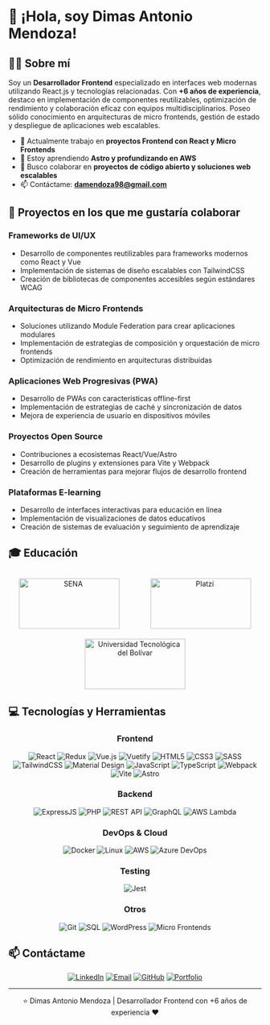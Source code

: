 # 👋 ¡Hola, soy Dimas Antonio Mendoza!
## 👨‍💻 Sobre mí

Soy un **Desarrollador Frontend** especializado en interfaces web modernas utilizando React.js y tecnologías relacionadas. Con **+6 años de experiencia**, destaco en implementación de componentes reutilizables, optimización de rendimiento y colaboración eficaz con equipos multidisciplinarios. Poseo sólido conocimiento en arquitecturas de micro frontends, gestión de estado y despliegue de aplicaciones web escalables.

- 🔭 Actualmente trabajo en **proyectos Frontend con React y Micro Frontends**
- 🌱 Estoy aprendiendo **Astro y profundizando en AWS**
- 👯 Busco colaborar en **proyectos de código abierto y soluciones web escalables**
- 📫 Contáctame: **damendoza98@gmail.com**

## 🚀 Proyectos en los que me gustaría colaborar

### Frameworks de UI/UX
- Desarrollo de componentes reutilizables para frameworks modernos como React y Vue
- Implementación de sistemas de diseño escalables con TailwindCSS
- Creación de bibliotecas de componentes accesibles según estándares WCAG

### Arquitecturas de Micro Frontends
- Soluciones utilizando Module Federation para crear aplicaciones modulares
- Implementación de estrategias de composición y orquestación de micro frontends
- Optimización de rendimiento en arquitecturas distribuidas

### Aplicaciones Web Progresivas (PWA)
- Desarrollo de PWAs con características offline-first
- Implementación de estrategias de caché y sincronización de datos
- Mejora de experiencia de usuario en dispositivos móviles

### Proyectos Open Source
- Contribuciones a ecosistemas React/Vue/Astro
- Desarrollo de plugins y extensiones para Vite y Webpack
- Creación de herramientas para mejorar flujos de desarrollo frontend

### Plataformas E-learning
- Desarrollo de interfaces interactivas para educación en línea
- Implementación de visualizaciones de datos educativos
- Creación de sistemas de evaluación y seguimiento de aprendizaje

## 🎓 Educación

<div align="center" style="display: flex; justify-content: space-around; align-items: center; flex-wrap: wrap; gap: 20px; margin: 30px 0;">
  <img src="https://www.sena.edu.co/Style%20Library/alayout/images/logoSena.png" alt="SENA" width="200" height="100"/>
  
  <img src="https://upload.wikimedia.org/wikipedia/commons/thumb/9/95/LOGO-PLATZI-2023.svg/2560px-LOGO-PLATZI-2023.svg.png" alt="Platzi" width="200" height="100"/>
  
  <img src="https://upload.wikimedia.org/wikipedia/commons/b/b3/Universidad_Tecnol%C3%B3gica_de_Bol%C3%ADvar.png" alt="Universidad Tecnológica del Bolívar" width="200" height="100"/>
</div>

## 💻 Tecnologías y Herramientas

<div align="center">

### Frontend
![React](https://img.shields.io/badge/-React-61DAFB?style=for-the-badge&logo=react&logoColor=black)
![Redux](https://img.shields.io/badge/-Redux-764ABC?style=for-the-badge&logo=redux&logoColor=white)
![Vue.js](https://img.shields.io/badge/-Vue.js-4FC08D?style=for-the-badge&logo=vue.js&logoColor=white)
![Vuetify](https://img.shields.io/badge/-Vuetify-1867C0?style=for-the-badge&logo=vuetify&logoColor=white)
![HTML5](https://img.shields.io/badge/-HTML5-E34F26?style=for-the-badge&logo=html5&logoColor=white)
![CSS3](https://img.shields.io/badge/-CSS3-1572B6?style=for-the-badge&logo=css3&logoColor=white)
![SASS](https://img.shields.io/badge/-SASS-CC6699?style=for-the-badge&logo=sass&logoColor=white)
![TailwindCSS](https://img.shields.io/badge/-TailwindCSS-38B2AC?style=for-the-badge&logo=tailwind-css&logoColor=white)
![Material Design](https://img.shields.io/badge/-Material_Design-757575?style=for-the-badge&logo=material-design&logoColor=white)
![JavaScript](https://img.shields.io/badge/-JavaScript-F7DF1E?style=for-the-badge&logo=javascript&logoColor=black)
![TypeScript](https://img.shields.io/badge/-TypeScript-3178C6?style=for-the-badge&logo=typescript&logoColor=white)
![Webpack](https://img.shields.io/badge/-Webpack-8DD6F9?style=for-the-badge&logo=webpack&logoColor=black)
![Vite](https://img.shields.io/badge/-Vite-646CFF?style=for-the-badge&logo=vite&logoColor=white)
![Astro](https://img.shields.io/badge/-Astro-FF5D01?style=for-the-badge&logo=astro&logoColor=white)

### Backend
![ExpressJS](https://img.shields.io/badge/-ExpressJS-000000?style=for-the-badge&logo=express&logoColor=white)
![PHP](https://img.shields.io/badge/-PHP-777BB4?style=for-the-badge&logo=php&logoColor=white)
![REST API](https://img.shields.io/badge/-REST_API-FF6C37?style=for-the-badge&logo=postman&logoColor=white)
![GraphQL](https://img.shields.io/badge/-GraphQL-E10098?style=for-the-badge&logo=graphql&logoColor=white)
![AWS Lambda](https://img.shields.io/badge/-AWS_Lambda-FF9900?style=for-the-badge&logo=amazon-aws&logoColor=white)

### DevOps & Cloud
![Docker](https://img.shields.io/badge/-Docker-2496ED?style=for-the-badge&logo=docker&logoColor=white)
![Linux](https://img.shields.io/badge/-Linux-FCC624?style=for-the-badge&logo=linux&logoColor=black)
![AWS](https://img.shields.io/badge/-AWS-232F3E?style=for-the-badge&logo=amazon-aws&logoColor=white)
![Azure DevOps](https://img.shields.io/badge/-Azure_DevOps-0078D7?style=for-the-badge&logo=azure-devops&logoColor=white)

### Testing
![Jest](https://img.shields.io/badge/-Jest-C21325?style=for-the-badge&logo=jest&logoColor=white)

### Otros
![Git](https://img.shields.io/badge/-Git-F05032?style=for-the-badge&logo=git&logoColor=white)
![SQL](https://img.shields.io/badge/-SQL-4479A1?style=for-the-badge&logo=mysql&logoColor=white)
![WordPress](https://img.shields.io/badge/-WordPress-21759B?style=for-the-badge&logo=wordpress&logoColor=white)
![Micro Frontends](https://img.shields.io/badge/-Micro_Frontends-3399FF?style=for-the-badge&logo=react&logoColor=white)

</div>

## 📫 Contáctame

<div align="center">
  
[![LinkedIn](https://img.shields.io/badge/-LinkedIn-0A66C2?style=for-the-badge&logo=linkedin&logoColor=white)](https://www.linkedin.com/in/dimas4dev/)
[![Email](https://img.shields.io/badge/-Email-D14836?style=for-the-badge&logo=gmail&logoColor=white)](mailto:damendoza98@gmail.com)
[![GitHub](https://img.shields.io/badge/-GitHub-181717?style=for-the-badge&logo=github&logoColor=white)](https://github.com/dimas4dev)
[![Portfolio](https://img.shields.io/badge/-Portfolio-000000?style=for-the-badge&logo=react&logoColor=white)](https://dimas4dev.com)

</div>

---

<div align="center">
  <p>⭐️ Dimas Antonio Mendoza | Desarrollador Frontend con +6 años de experiencia ❤️</p>
</div>
